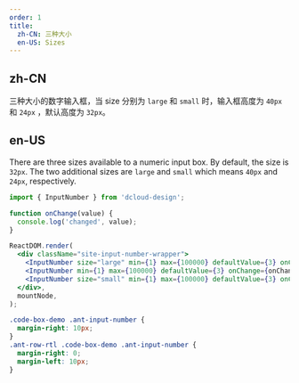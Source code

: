 ```yaml
---
order: 1
title:
  zh-CN: 三种大小
  en-US: Sizes
---
```


## zh-CN

三种大小的数字输入框，当 size 分别为 `large` 和 `small` 时，输入框高度为 `40px` 和 `24px` ，默认高度为 `32px`。

## en-US

There are three sizes available to a numeric input box. By default, the size is `32px`. The two additional sizes are `large` and `small` which means `40px` and `24px`, respectively.

```jsx
import { InputNumber } from 'dcloud-design';

function onChange(value) {
  console.log('changed', value);
}

ReactDOM.render(
  <div className="site-input-number-wrapper">
    <InputNumber size="large" min={1} max={100000} defaultValue={3} onChange={onChange} />
    <InputNumber min={1} max={100000} defaultValue={3} onChange={onChange} />
    <InputNumber size="small" min={1} max={100000} defaultValue={3} onChange={onChange} />
  </div>,
  mountNode,
);
```

```css
.code-box-demo .ant-input-number {
  margin-right: 10px;
}
.ant-row-rtl .code-box-demo .ant-input-number {
  margin-right: 0;
  margin-left: 10px;
}
```
